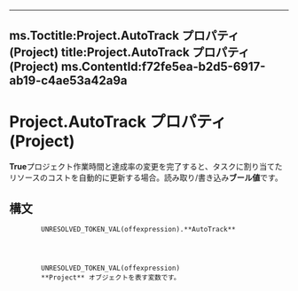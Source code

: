 

---
ms.Toctitle:Project.AutoTrack プロパティ (Project)
title:Project.AutoTrack プロパティ (Project)
ms.ContentId:f72fe5ea-b2d5-6917-ab19-c4ae53a42a9a
---
# Project.AutoTrack プロパティ (Project)




**True**プロジェクト作業時間と達成率の変更を完了すると、タスクに割り当てたリソースのコストを自動的に更新する場合。読み取り/書き込み**ブール値**です。

## 構文

            UNRESOLVED_TOKEN_VAL(offexpression).**AutoTrack**




            UNRESOLVED_TOKEN_VAL(offexpression)
            **Project** オブジェクトを表す変数です。




